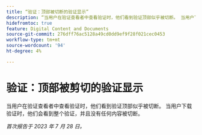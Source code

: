 ```yaml
---
title: “验证：顶部被切断的验证显示”
description: “当用户在验证查看者中查看验证时，他们看到验证顶部似乎被切断。 当用户下载验证时，他们会看到整个验证，并且没有任何内容被切断。 "
hidefromtoc: true
feature: Digital Content and Documents
source-git-commit: 276dff76ac5128a49cd0dd9ef9f28f021cec0453
workflow-type: tm+mt
source-wordcount: '94'
ht-degree: 4%

---
```



# 验证：顶部被剪切的验证显示

<!--WF and WFP TOCs-->

当用户在验证查看者中查看验证时，他们看到验证顶部似乎被切断。 当用户下载验证时，他们会看到整个验证，并且没有任何内容被切断。

_首次报告于 2023 年 7 月 28 日。_

